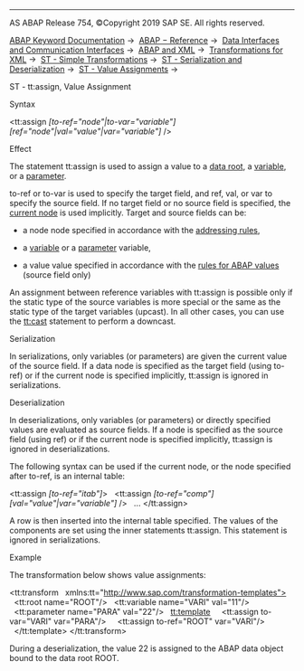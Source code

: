   

* * *

AS ABAP Release 754, ©Copyright 2019 SAP SE. All rights reserved.

[ABAP Keyword Documentation](https://help.sap.com/doc/abapdocu_754_index_htm/7.54/en-US/abenabap.htm) →  [ABAP − Reference](https://help.sap.com/doc/abapdocu_754_index_htm/7.54/en-US/abenabap_reference.htm) →  [Data Interfaces and Communication Interfaces](https://help.sap.com/doc/abapdocu_754_index_htm/7.54/en-US/abenabap_data_communication.htm) →  [ABAP and XML](https://help.sap.com/doc/abapdocu_754_index_htm/7.54/en-US/abenabap_xml.htm) →  [Transformations for XML](https://help.sap.com/doc/abapdocu_754_index_htm/7.54/en-US/abenabap_xml_trafos.htm) →  [ST - Simple Transformations](https://help.sap.com/doc/abapdocu_754_index_htm/7.54/en-US/abenabap_st.htm) →  [ST - Serialization and Deserialization](https://help.sap.com/doc/abapdocu_754_index_htm/7.54/en-US/abenst_serial_deserial.htm) →  [ST - Value Assignments](https://help.sap.com/doc/abapdocu_754_index_htm/7.54/en-US/abenst_assignments.htm) → 

ST - tt:assign, Value Assignment

Syntax

<tt:assign *\[*to-ref="node"*|*to-var="variable"*\]*
           *\[*ref="node"*|*val="value"*|*var="variable"*\]* />

Effect

The statement tt:assign is used to assign a value to a [data root](https://help.sap.com/doc/abapdocu_754_index_htm/7.54/en-US/abenst_tt_root.htm), a [variable](https://help.sap.com/doc/abapdocu_754_index_htm/7.54/en-US/abenst_tt_variable.htm), or a [parameter](https://help.sap.com/doc/abapdocu_754_index_htm/7.54/en-US/abenst_tt_parameter.htm).

to-ref or to-var is used to specify the target field, and ref, val, or var to specify the source field. If no target field or no source field is specified, the [current node](https://help.sap.com/doc/abapdocu_754_index_htm/7.54/en-US/abenst_tt_ref.htm) is used implicitly. Target and source fields can be:

-   a node node specified in accordance with the [addressing rules](https://help.sap.com/doc/abapdocu_754_index_htm/7.54/en-US/abenst_addressing_nodes.htm),

-   a [variable](https://help.sap.com/doc/abapdocu_754_index_htm/7.54/en-US/abenst_tt_variable.htm) or a [parameter](https://help.sap.com/doc/abapdocu_754_index_htm/7.54/en-US/abenst_tt_parameter.htm) variable,

-   a value value specified in accordance with the [rules for ABAP values](https://help.sap.com/doc/abapdocu_754_index_htm/7.54/en-US/abenst_data.htm) (source field only)

An assignment between reference variables with tt:assign is possible only if the static type of the source variables is more special or the same as the static type of the target variables (upcast). In all other cases, you can use the [tt:cast](https://help.sap.com/doc/abapdocu_754_index_htm/7.54/en-US/abenst_tt_cast.htm) statement to perform a downcast.

Serialization

In serializations, only variables (or parameters) are given the current value of the source field. If a data node is specified as the target field (using to-ref) or if the current node is specified implicitly, tt:assign is ignored in serializations.

Deserialization

In deserializations, only variables (or parameters) or directly specified values are evaluated as source fields. If a node is specified as the source field (using ref) or if the current node is specified implicitly, tt:assign is ignored in deserializations.

The following syntax can be used if the current node, or the node specified after to-ref, is an internal table:

<tt:assign *\[*to-ref="itab"*\]*\>
  <tt:assign *\[*to-ref="comp"*\]*
             *\[*val="value"*|*var="variable"*\]* />
  ...
</tt:assign>

A row is then inserted into the internal table specified. The values of the components are set using the inner statements tt:assign. This statement is ignored in serializations.

Example

The transformation below shows value assignments:

<tt:transform
  xmlns:tt="http://www.sap.com/transformation-templates">
  <tt:root name="ROOT"/>
  <tt:variable name="VARI" val="11"/>
  <tt:parameter name="PARA" val="22"/>
  <tt:template>
    <tt:assign to-var="VARI" var="PARA"/>
    <tt:assign to-ref="ROOT" var="VARI"/>
  </tt:template>
</tt:transform>

During a deserialization, the value 22 is assigned to the ABAP data object bound to the data root ROOT.
